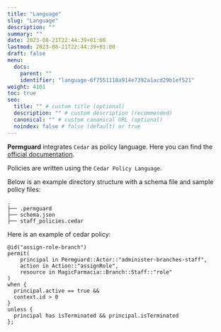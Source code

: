 ```yaml
---
title: "Language"
slug: "Language"
description: ""
summary: ""
date: 2023-08-21T22:44:39+01:00
lastmod: 2023-08-21T22:44:39+01:00
draft: false
menu:
  docs:
    parent: ""
    identifier: "language-6f7551118a914e7392a1acd29b1ef521"
weight: 4101
toc: true
seo:
  title: "" # custom title (optional)
  description: "" # custom description (recommended)
  canonical: "" # custom canonical URL (optional)
  noindex: false # false (default) or true
---
```

**Permguard** integrates `Cedar` as policy language. Here you can find the <a href="https://www.cedarpolicy.com/" target="_blank" rel="noopener noreferrer">official documentation</a>.

Policies are written using the `Cedar Policy Language`.

Below is an example directory structure with a schema file and sample policy files:

```plaintext
.
├── .permguard
├── schema.json
├── staff_policies.cedar
```

Here is an example of cedar policy:

```cedar  {title="pharmacy.cedar"}
@id("assign-role-branch")
permit(
    principal in Permguard::Actor::"administer-branches-staff",
    action in Action::"assignRole",
    resource in MagicFarmacia::Branch::Staff::"role"
)
when {
  principal.active == true &&
  context.id > 0
}
unless {
  principal has isTerminated && principal.isTerminated
};
```
